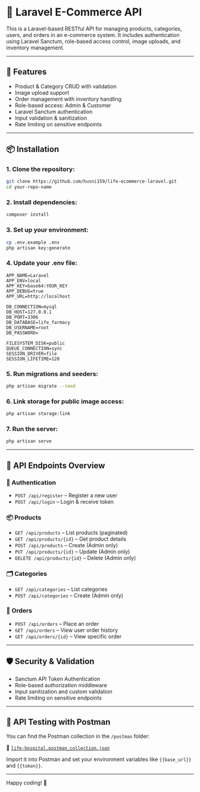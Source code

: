 
# 🛒 Laravel E-Commerce API

This is a Laravel-based RESTful API for managing products, categories, users, and orders in an e-commerce system. It includes authentication using Laravel Sanctum, role-based access control, image uploads, and inventory management.

---

## 🚀 Features

- Product & Category CRUD with validation
- Image upload support
- Order management with inventory handling
- Role-based access: Admin & Customer
- Laravel Sanctum authentication
- Input validation & sanitization
- Rate limiting on sensitive endpoints

---

## 📦 Installation

### 1. Clone the repository:

```bash
git clone https://github.com/husni159/life-ecommerce-laravel.git
cd your-repo-name
```

### 2. Install dependencies:

```bash
composer install
```

### 3. Set up your environment:

```bash
cp .env.example .env
php artisan key:generate
```

### 4. Update your .env file:

```env
APP_NAME=Laravel
APP_ENV=local
APP_KEY=base64:YOUR_KEY
APP_DEBUG=true
APP_URL=http://localhost

DB_CONNECTION=mysql
DB_HOST=127.0.0.1
DB_PORT=3306
DB_DATABASE=life_farmacy
DB_USERNAME=root
DB_PASSWORD=

FILESYSTEM_DISK=public
QUEUE_CONNECTION=sync
SESSION_DRIVER=file
SESSION_LIFETIME=120
```

### 5. Run migrations and seeders:

```bash
php artisan migrate --seed
```

### 6. Link storage for public image access:

```bash
php artisan storage:link
```

### 7. Run the server:

```bash
php artisan serve
```

---

## 📂 API Endpoints Overview

### 🔐 Authentication

- `POST /api/register` – Register a new user
- `POST /api/login` – Login & receive token

### 📦 Products

- `GET /api/products` – List products (paginated)
- `GET /api/products/{id}` – Get product details
- `POST /api/products` – Create (Admin only)
- `PUT /api/products/{id}` – Update (Admin only)
- `DELETE /api/products/{id}` – Delete (Admin only)

### 🗂️ Categories

- `GET /api/categories` – List categories
- `POST /api/categories` – Create (Admin only)

### 📑 Orders

- `POST /api/orders` – Place an order
- `GET /api/orders` – View user order history
- `GET /api/orders/{id}` – View specific order

---

## 🛡️ Security & Validation

- Sanctum API Token Authentication
- Role-based authorization middleware
- Input sanitization and custom validation
- Rate limiting on sensitive endpoints

---

## 🧪 API Testing with Postman

You can find the Postman collection in the `/postman` folder:

📁 [`life-hospital.postman_collection.json`](postman/life-hospital.postman_collection.json)

Import it into Postman and set your environment variables like `{{base_url}}` and `{{token}}`.

---

Happy coding! 🚀
